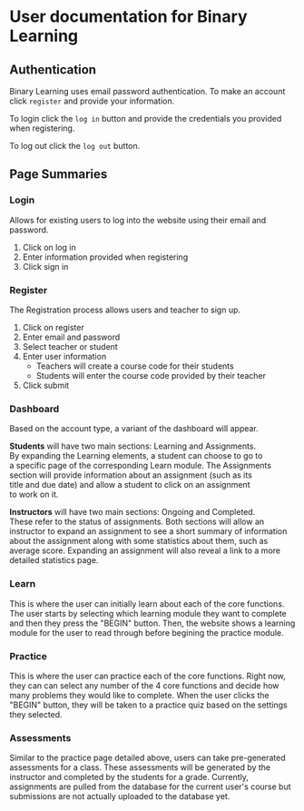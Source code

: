 # User documentation for Binary Learning

## Authentication

Binary Learning uses email password authentication. To make an account click
`register` and provide your information.

To login click the `log in` button and provide the credentials you provided when
registering.

To log out click the `log out` button.

## Page Summaries

### Login
Allows for existing users to log into the website using their email and password.   

1. Click on log in
2. Enter information provided when registering
3. Click sign in

### Register   
The Registration process allows users and teacher to sign up.

1. Click on register
2. Enter email and password
3. Select teacher or student
4. Enter user information
    * Teachers will create a course code for their students
    * Students will enter the course code provided by their teacher
5. Click submit   

### Dashboard
Based on the account type, a variant of the dashboard will appear.  

**Students** will have two main sections: Learning and Assignments.  
By expanding the Learning elements, a student can choose to go to  
a specific page of the corresponding Learn module. The Assignments  
section will provide information about an assignment (such as its  
title and due date) and allow a student to click on an assignment  
to work on it.  

**Instructors** will have two main sections: Ongoing and Completed.  
These refer to the status of assignments. Both sections will allow an  
instructor to expand an assignment to see a short summary of information  
about the assignment along with some statistics about them, such as  
average score. Expanding an assignment will also reveal a link to a more  
detailed statistics page.

### Learn   
This is where the user can initially learn about each of the core functions.  The 
user starts by selecting which learning module they want to complete and then they 
press the "BEGIN" button.  Then, the website shows a learning module for the user 
to read through before begining the practice module.   

### Practice   
This is where the user can practice each of the core functions.  Right now, they can 
can select any number of the 4 core functions and decide how many problems they would 
like to complete.  When the user clicks the "BEGIN" button, they will be taken to a
practice quiz based on the settings they selected.   

### Assessments   
Similar to the practice page detailed above, users can take pre-generated assessments
for a class.  These assessments will be generated by the instructor and completed by
the students for a grade.  Currently, assignments are pulled from the database for the
current user's course but submissions are not actually uploaded to the database yet.